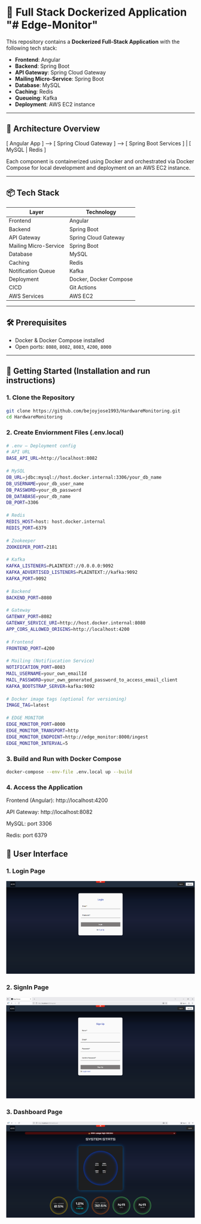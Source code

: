 # 🚀 Full Stack Dockerized Application "# Edge-Monitor" 

This repository contains a **Dockerized Full-Stack Application** with the following tech stack:

- **Frontend**: Angular  
- **Backend**: Spring Boot  
- **API Gateway**: Spring Cloud Gateway
- **Mailing Micro-Service**: Spring Boot 
- **Database**: MySQL  
- **Caching**: Redis  
- **Queueing**: Kafka  
- **Deployment**: AWS EC2 instance
---



## 🧱 Architecture Overview

[ Angular App ] --> [ Spring Cloud Gateway ] --> [ Spring Boot Services ]
| [ MySQL | Redis ]


Each component is containerized using Docker and orchestrated via Docker Compose for local development and deployment on an AWS EC2 instance.

---

## 📦 Tech Stack

| Layer                  | Technology                                             |
|------------------------|--------------------------------------------------------|
| Frontend               | Angular                                                |
| Backend                | Spring Boot                                            |
| API Gateway            | Spring Cloud Gateway                                   |
| Mailing Micro-Service  | Spring Boot                                            |
| Database               | MySQL                                                  |
| Caching                | Redis                                                  |
| Notification Queue     | Kafka                                                  |
| Deployment             | Docker, Docker Compose                                 |
| CICD                   | Git Actions                                            |
| AWS Services           | AWS EC2                                                |

---


## 🛠️ Prerequisites
- Docker & Docker Compose installed
- Open ports: `8080`, `8082`, `8083`, `4200`, `8000`
---


## 🚀 Getting Started (Installation and run instructions)
### 1. Clone the Repository

```bash
git clone https://github.com/bejoyjose1993/HardwareMonitoring.git
cd HardwareMonitoring
```


### 2. Create Enviornment Files (.env.local)
```bash
# .env — Deployment config
# API URL
BASE_API_URL=http://localhost:8082

# MySQL
DB_URL=jdbc:mysql://host.docker.internal:3306/your_db_name
DB_USERNAME=your_db_user_name
DB_PASSWORD=your_db_password
DB_DATABASE=your_db_name
DB_PORT=3306

# Redis
REDIS_HOST=host: host.docker.internal
REDIS_PORT=6379

# Zookeeper
ZOOKEEPER_PORT=2181

# Kafka
KAFKA_LISTENERS=PLAINTEXT://0.0.0.0:9092
KAFKA_ADVERTISED_LISTENERS=PLAINTEXT://kafka:9092
KAFKA_PORT=9092

# Backend
BACKEND_PORT=8080

# Gateway
GATEWAY_PORT=8082
GATEWAY_SERVICE_URI=http://host.docker.internal:8080
APP_CORS_ALLOWED_ORIGINS=http://localhost:4200

# Frontend
FRONTEND_PORT=4200

# Mailing (Notifiucation Service)
NOTIFICATION_PORT=8083
MAIL_USERNAME=your_own_emailId
MAIL_PASSWORD=your_own_generated_password_to_access_email_client
KAFKA_BOOTSTRAP_SERVER=kafka:9092

# Docker image tags (optional for versioning)
IMAGE_TAG=latest

# EDGE MONITOR
EDGE_MONITOR_PORT=8000
EDGE_MONITOR_TRANSPORT=http
EDGE_MONITOR_ENDPOINT=http://edge_monitor:8000/ingest
EDGE_MONITOR_INTERVAL=5
```

### 3. Build and Run with Docker Compose

```bash
docker-compose --env-file .env.local up --build
```

### 4. Access the Application

Frontend (Angular): http://localhost:4200

API Gateway: http://localhost:8082

MySQL: port 3306

Redis: port 6379

## 🚀 User Interface

### 1. Login Page

![Login Page](User%20Interface%20Images/Edge-Monitor%20LogIn%20Page.png)

### 2. SignIn Page

![SignUp Page](User%20Interface%20Images/Edge-Monitor%20SignUp%20Page.png)

### 3. Dashboard Page

![Dashboard Page](User%20Interface%20Images/Edge-Monitor%20Dashboard%20Page.png)

